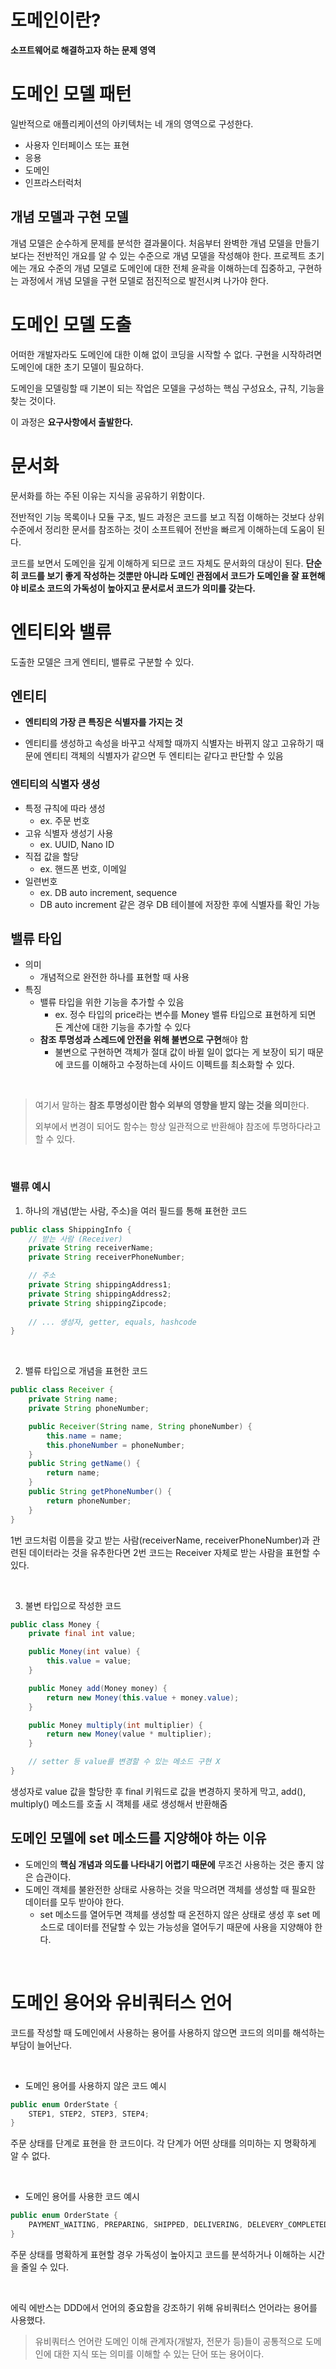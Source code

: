 # 도메인이란?

**소프트웨어로 해결하고자 하는 문제 영역**



# 도메인 모델 패턴

일반적으로 애플리케이션의 아키텍처는 네 개의 영역으로 구성한다.

- 사용자 인터페이스 또는 표현
- 응용
- 도메인
- 인프라스터럭처

## 개념 모델과 구현 모델

개념 모델은 순수하게 문제를 분석한 결과물이다.  처음부터 완벽한 개념 모델을 만들기보다는 전반적인 개요를 알 수 있는 수준으로 개념 모델을 작성해야 한다. 프로젝트 초기에는 개요 수준의 개념 모델로 도메인에 대한 전체 윤곽을 이해하는데 집중하고, 구현하는 과정에서 개념 모델을 구현 모델로 점진적으로 발전시켜 나가야 한다.



# 도메인 모델 도출

어떠한 개발자라도 도메인에 대한 이해 없이 코딩을 시작할 수 없다. 구현을 시작하려면 도메인에 대한 초기 모델이 필요하다.

도메인을 모델링할 때 기본이 되는 작업은 모델을 구성하는 핵심 구성요소, 규칙, 기능을 찾는 것이다.

이 과정은 **요구사항에서 출발한다.**



# 문서화

문서화를 하는 주된 이유는 지식을 공유하기 위함이다. 

전반적인 기능 목록이나 모듈 구조, 빌드 과정은 코드를 보고 직접 이해하는 것보다 상위 수준에서 정리한 문서를 참조하는 것이 소프트웨어 전반을 빠르게 이해하는데 도움이 된다.

코드를 보면서 도메인을 깊게 이해하게 되므로 코드 자체도 문서화의 대상이 된다. **단순히 코드를 보기 좋게 작성하는 것뿐만 아니라 도메인 관점에서 코드가 도메인을 잘 표현해야 비로소 코드의 가독성이 높아지고 문서로서 코드가 의미를 갖는다.**



# 엔티티와 밸류

도출한 모델은 크게 엔티티, 밸류로 구분할 수 있다. 



## 엔티티

- **엔티티의 가장 큰 특징은 식별자를 가지는 것**

- 엔티티를 생성하고 속성을 바꾸고 삭제할 때까지 식별자는 바뀌지 않고 고유하기 때문에 엔티티 객체의 식별자가 같으면 두 엔티티는 같다고 판단할 수 있음

  

### 엔티티의 식별자 생성

- 특정 규칙에 따라 생성
  - ex. 주문 번호
- 고유 식별자 생성기 사용 
  - ex. UUID, Nano ID
- 직접 값을 할당
  - ex. 핸드폰 번호, 이메일
- 일련번호 
  - ex. DB auto increment, sequence
  - DB auto increment 같은 경우 DB 테이블에 저장한 후에 식별자를 확인 가능



## 밸류 타입

- 의미
  - 개념적으로 완전한 하나를 표현할 때 사용
- 특징
  - 밸류 타입을 위한 기능을 추가할 수 있음
    - ex. 정수 타입의 price라는 변수를 Money 밸류 타입으로 표현하게 되면 돈 계산에 대한 기능을 추가할 수 있다
  - **참조 투명성과 스레드에 안전을 위해 불변으로 구현**해야 함
    - 불변으로 구현하면 객체가 절대 값이 바뀔 일이 없다는 게 보장이 되기 때문에 코드를 이해하고 수정하는데 사이드 이펙트를 최소화할 수 있다.

<br>

> 여기서 말하는 **참조 투명성이란 함수 외부의 영향을 받지 않는 것을 의미**한다.
>
> 외부에서 변경이 되어도 함수는 항상 일관적으로 반환해야 참조에 투명하다라고 할 수 있다.

<br>

### 밸류 예시

1. 하나의 개념(받는 사람, 주소)을 여러 필드를 통해 표현한 코드

```java
public class ShippingInfo {
    // 받는 사람 (Receiver)
    private String receiverName;
    private String receiverPhoneNumber;

    // 주소
    private String shippingAddress1;
    private String shippingAddress2;
    private String shippingZipcode;
    
    // ... 생성자, getter, equals, hashcode
}
```

<br>

2. 밸류 타입으로 개념을 표현한 코드

```java
public class Receiver {
    private String name;
    private String phoneNumber;

    public Receiver(String name, String phoneNumber) {
        this.name = name;
        this.phoneNumber = phoneNumber;
    }
    public String getName() {
        return name;
    }
    public String getPhoneNumber() {
        return phoneNumber;
    }
}
```

1번 코드처럼 이름을 갖고 받는 사람(receiverName, receiverPhoneNumber)과 관련된 데이터라는 것을 유추한다면 2번 코드는 Receiver 자체로 받는 사람을 표현할 수 있다.

<br>

3. 불변 타입으로 작성한 코드

```java
public class Money {
    private final int value;

    public Money(int value) {
        this.value = value;
    }

    public Money add(Money money) {
        return new Money(this.value + money.value);
    }

    public Money multiply(int multiplier) {
        return new Money(value * multiplier);
    }

    // setter 등 value를 변경할 수 있는 메소드 구현 X
}
```

생성자로 value 값을 할당한 후 final 키워드로 값을 변경하지 못하게 막고, add(), multiply() 메소드를 호출 시 객체를 새로 생성해서 반환해줌
<br>

## 도메인 모델에 set 메소드를 지양해야 하는 이유

- 도메인의 **핵심 개념과 의도를 나타내기 어렵기 때문에** 무조건 사용하는 것은 좋지 않은 습관이다.
- 도메인 객체를 불완전한 상태로 사용하는 것을 막으려면 객체를 생성할 때 필요한 데이터를 모두 받아야 한다.
  - set 메소드를 열어두면 객체를 생성할 때 온전하지 않은 상태로 생성 후 set 메소드로 데이터를 전달할 수 있는 가능성을 열어두기 때문에 사용을 지양해야 한다.

<br>

# 도메인 용어와 유비쿼터스 언어

코드를 작성할 때 도메인에서 사용하는 용어를 사용하지 않으면 코드의 의미를 해석하는 부담이 늘어난다.

<br>

- 도메인 용어를 사용하지 않은 코드 예시

```java
public enum OrderState {
    STEP1, STEP2, STEP3, STEP4;
}
```

주문 상태를 단계로 표현을 한 코드이다. 각 단계가 어떤 상태를 의미하는 지 명확하게 알 수 없다.

<br>

- 도메인 용어를 사용한 코드 예시

```java
public enum OrderState {
    PAYMENT_WAITING, PREPARING, SHIPPED, DELIVERING, DELEVERY_COMPLETED;
}
```

주문 상태를 명확하게 표현할 경우 가독성이 높아지고 코드를 분석하거나 이해하는 시간을 줄일 수 있다.

<br>

에릭 에반스는 DDD에서 언어의 중요함을 강조하기 위해 유비쿼터스 언어라는 용어를 사용했다.

> 유비쿼터스 언어란 도메인 이해 관계자(개발자, 전문가 등)들이 공통적으로 도메인에 대한 지식 또는 의미를 이해할 수 있는 단어 또는 용어이다.

